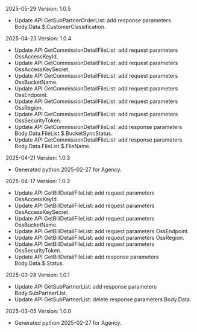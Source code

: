 2025-05-29 Version: 1.0.5
- Update API GetSubPartnerOrderList: add response parameters Body.Data.$.CustomerClassification.


2025-04-23 Version: 1.0.4
- Update API GetCommissionDetailFileList: add request parameters OssAccessKeyId.
- Update API GetCommissionDetailFileList: add request parameters OssAccessKeySecret.
- Update API GetCommissionDetailFileList: add request parameters OssBucketName.
- Update API GetCommissionDetailFileList: add request parameters OssEndpoint.
- Update API GetCommissionDetailFileList: add request parameters OssRegion.
- Update API GetCommissionDetailFileList: add request parameters OssSecurityToken.
- Update API GetCommissionDetailFileList: add response parameters Body.Data.FileList.$.BucketSyncStatus.
- Update API GetCommissionDetailFileList: add response parameters Body.Data.FileList.$.FileName.


2025-04-21 Version: 1.0.3
- Generated python 2025-02-27 for Agency.

2025-04-17 Version: 1.0.2
- Update API GetBillDetailFileList: add request parameters OssAccessKeyId.
- Update API GetBillDetailFileList: add request parameters OssAccessKeySecret.
- Update API GetBillDetailFileList: add request parameters OssBucketName.
- Update API GetBillDetailFileList: add request parameters OssEndpoint.
- Update API GetBillDetailFileList: add request parameters OssRegion.
- Update API GetBillDetailFileList: add request parameters OssSecurityToken.
- Update API GetBillDetailFileList: add response parameters Body.Data.$.Status.


2025-03-28 Version: 1.0.1
- Update API GetSubPartnerList: add response parameters Body.SubPartnerList.
- Update API GetSubPartnerList: delete response parameters Body.Data.


2025-03-05 Version: 1.0.0
- Generated python 2025-02-27 for Agency.

